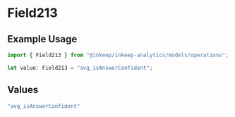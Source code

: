# Field213

## Example Usage

```typescript
import { Field213 } from "@inkeep/inkeep-analytics/models/operations";

let value: Field213 = "avg_isAnswerConfident";
```

## Values

```typescript
"avg_isAnswerConfident"
```